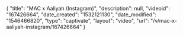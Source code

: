 {
    "title": "MAC x Aaliyah (Instagram)",
    "description": null,
    "videoid": "167426664",
    "date_created": "1532121130",
    "date_modified": "1546466820",
    "type": "captivate",
    "layout": "video",
    "url": "\/v\/mac-x-aaliyah-instagram\/167426664"
}